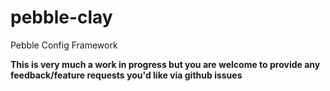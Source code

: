 # pebble-clay
Pebble Config Framework

__This is very much a work in progress but you are welcome to provide any feedback/feature requests you'd like via github issues__
